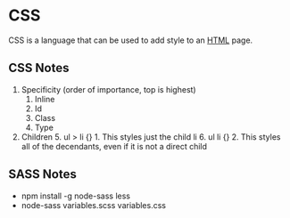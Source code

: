 # CSS

CSS is a language that can be used to add style to an [HTML](/wiki/HTML) page.

## CSS Notes
1. Specificity (order of importance, top is highest)
    1. Inline
    2. Id
    3. Class
    4. Type
2. Children
    5. ul > li {} 
        1. This styles just the child li
    6. ul li {}
        2. This styles all of the decendants, even if it is not a direct child

## SASS Notes
*   npm install -g node-sass less
*   node-sass variables.scss variables.css
<!--stackedit_data:
eyJoaXN0b3J5IjpbMTQ1MjA5NjkxNV19
-->